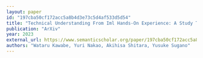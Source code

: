 ```yaml
---
layout: paper
id: "197cba50cf172acc5a8b4d3e73c5d4af533d5d54"
title: "Technical Understanding From Iml Hands-On Experience: A Study Through A Public Event For Science Museum Visitors"
publication: "ArXiv"
year: 2023
external_url: https://www.semanticscholar.org/paper/197cba50cf172acc5a8b4d3e73c5d4af533d5d54
authors: "Wataru Kawabe, Yuri Nakao, Akihisa Shitara, Yusuke Sugano"
---
```

